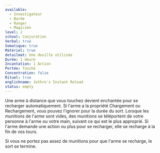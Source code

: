 ```yaml
---
available:
  - Investigateur
  - Barde
  - Ranger
  - Magicien
level: 2
school: Conjuration
Verbal: true
Somatique: true
Matériel: true
detailmat: Une douille utilisée
Durée: 1 Heure
Incantation: 1 Action
Portée: Touché
Concentration: false
Rituel: true
englishname: Jethro's Instant Reload
status: empty
---
```

Une arme à distance que vous touchez devient enchantée pour se recharger automatiquement. Si l'arme a la propriété Chargement ou Rechargement, vous pouvez l'ignorer pour la durée du sort. Lorsque les munitions de l'arme sont vides, des munitions se téléportent de votre personne à l'arme ou votre main, suivant ce qui est le plus approprié. Si l'arme demande une action ou plus pour se recharger, elle se recharge à la fin de vos tours.

Si vous ne portez pas assez de munitions pour que l'arme se recharge, le sort se termine.
